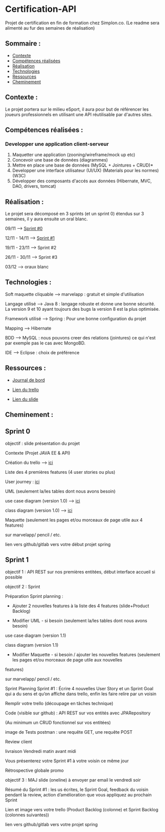# Certification-API
Projet de certification en fin de formation chez Simplon.co. (Le readme sera alimenté au fur des semaines de réalisation)

## Sommaire : 

* [Contexte](#Contexte)
* [Compétences réalisées](#Compétences-réalisées)
* [Réalisation](#Réalisation)
* [Technologies](#Technologies)
* [Ressources](#Ressources)
* [Cheminement](#Cheminement)

## Contexte :



Le projet portera sur le milieu eSport, il aura pour but de référencer les joueurs professionnels en utilisant une API réutilisable par d'autres sites.

## Compétences réalisées : 

### Developper une application client-serveur

1. Maquetter une application (zooning/wireframe/mock up etc)
2. Concevoir une base de données (diagrammes) 
3. Mettre en place une base de données (MySQL + Jointures + CRUD)* 
4. Developper une interface utilisateur (UI/UX) (Materials pour les normes) (W3C) 
5. Développer des composants d'accés aux données (Hibernate, MVC, DAO, drivers, tomcat)


## Réalisation : 

Le projet sera décomposé en 3 sprints (et un sprint 0) étendus sur 3 semaines, il y aura ensuite un oral blanc.

09/11 --> [Sprint #0](#Sprint-0) 

12/11 - 14/11 --> [Sprint #1](#Sprint-1)

19/11 - 23/11 --> Sprint #2

26/11 - 30/11 --> Sprint #3

03/12 --> oraux blanc

## Technologies :

Soft maquette cliquable --> marvelapp : gratuit et simple d'utilisation

Langage utilisé --> Java 8 : langage robuste et donne une bonne sécurité. La version 9 et 10 ayant toujours des bugs la version 8 est la plus optimisée. 

Framework utilisé --> Spring : Pour une bonne configuration du projet

Mapping --> Hibernate

BDD --> MySQL : nous pouvons creer des relations (jointures) ce qui n'est par exemple pas le cas avec MongoBD.

IDE --> Eclipse : choix de préférence 

## Ressources : 

* [Journal de bord](https://docs.google.com/document/d/10ZiAn0koqDatGQSnTN_YBVAvqXrbCnULuw8L_G6Ul0w/edit)  

* [Lien du trello](https://trello.com/b/asWJOTCt/certification-simplon)

* [Lien du slide](https://docs.google.com/presentation/d/17dLgVlILcpJfaTUyccHGd9Vb9LnV_8bpW2u6G8iZb5A/edit#slide=id.g45d92454c4_0_174.)

## Cheminement : 

## Sprint 0 

objectif : slide présentation du projet

Contexte (Projet JAVA EE & API)

Création du trello --> [ici](https://trello.com/b/asWJOTCt/certification-simplon)

Liste des 4 premières features (4 user stories ou plus)

User journey : [ici](https://www.gloomaps.com/hcCFDZrrFq)

UML (seulement la/les tables dont nous avons besoin)

use case diagram (version 1.0) --> [ici](https://github.com/pierrepoulouin/Certification-API/tree/master/Ressources/US)

class diagram (version 1.0) --> [ici](https://github.com/pierrepoulouin/Certification-API/tree/master/Ressources/US)

Maquette (seulement les pages et/ou morceaux de page utile aux 4 features)

sur marvelapp/ pencil / etc.

lien vers github/gitlab vers votre début projet spring

## Sprint 1 

objectif 1 : API REST sur nos premières entitées, début interface accueil si possible

objectif 2 : Sprint

Préparation Sprint planning :

- Ajouter 2 nouvelles features à la liste des 4 features (slide+Product Backlog)

- Modifier UML - si besoin (seulement la/les tables dont nous avons besoin)

use case diagram (version 1.1)

class diagram (version 1.1)

- Modifier Maquette - si besoin / ajouter les nouvelles features (seulement les pages et/ou morceaux de page utile aux nouvelles 

features)

sur marvelapp/ pencil / etc.

Sprint Planning Sprint #1 : Écrire 4 nouvelles User Story et un Sprint Goal qui a du sens et qu’on affiche dans trello, enfin les 
faire relire par un voisin

Remplir votre trello (découpage en tâches technique)

Code (visible sur github) : API REST sur vos entités avec JPARepository

(Au minimum un CRUD fonctionnel sur vos entitées)

image de Tests postman : une requête GET, une requête POST

Review client

livraison Vendredi matin avant midi

Vous présenterez votre Sprint #1 à votre voisin ce même jour

Rétrospective globale promo


objectif 3 : MAJ slide (oneline) à envoyer par email le vendredi soir

Résumé du Sprint #1 : les us écrites, le Sprint Goal, feedback du voisin pendant la review, action d’amélioration que vous appliquez 
au prochain Sprint

Lien et image vers votre trello (Product Backlog (colonne) et Sprint Backlog (colonnes suivantes))

lien vers github/gitlab vers votre projet spring





